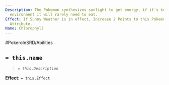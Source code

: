 ```yaml
---
Description: The Pokemon synthesizes sunlight to get energy, if it's kept in a sunny
  environment it will rarely need to eat.
Effect: If Sunny Weather is in effect, Increase 2 Points to this Pokemon's Dexterity
  Attribute.
Name: Chlorophyll
---
```


#PokeroleSRD/Abilities

## `= this.name`

> *`= this.Description`*

**Effect:** `= this.Effect`
